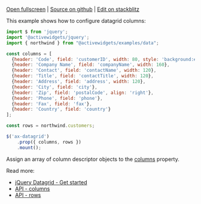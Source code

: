 
[Open fullscreen](https://jquery.activewidgets.com/columns/) | [Source on github](https://github.com/activewidgets/jquery/tree/master/examples/columns) | [Edit on stackblitz](https://stackblitz.com/github/activewidgets/jquery/tree/master/examples/columns?file=src/index.js)

This example shows how to configure datagrid columns:

```js
import $ from 'jquery';
import '@activewidgets/jquery';
import { northwind } from "@activewidgets/examples/data";

const columns = [
  {header: 'Code', field: 'customerID', width: 80, style: 'background:#def', fixed: true},
  {header: 'Company Name', field: 'companyName', width: 160},
  {header: 'Contact', field: 'contactName', width: 120},
  {header: 'Title', field: 'contactTitle', width: 120},
  {header: 'Address', field: 'address', width: 120},
  {header: 'City', field: 'city'},
  {header: 'Zip', field: 'postalCode', align: 'right'},
  {header: 'Phone', field: 'phone'},
  {header: 'Fax', field: 'fax'},
  {header: 'Country', field: 'country'}
];

const rows = northwind.customers;

$('ax-datagrid')
    .prop({ columns, rows })
    .mount();
```

Assign an array of column descriptor objects to the [columns](https://activewidgets.com/api/datagrid/columns/) property.

Read more:

- [jQuery Datagrid - Get started](https://activewidgets.com/guide/env/jquery/#data-properties)
- [API - columns](https://activewidgets.com/api/datagrid/columns/)
- [API - rows](https://activewidgets.com/api/datagrid/rows/)